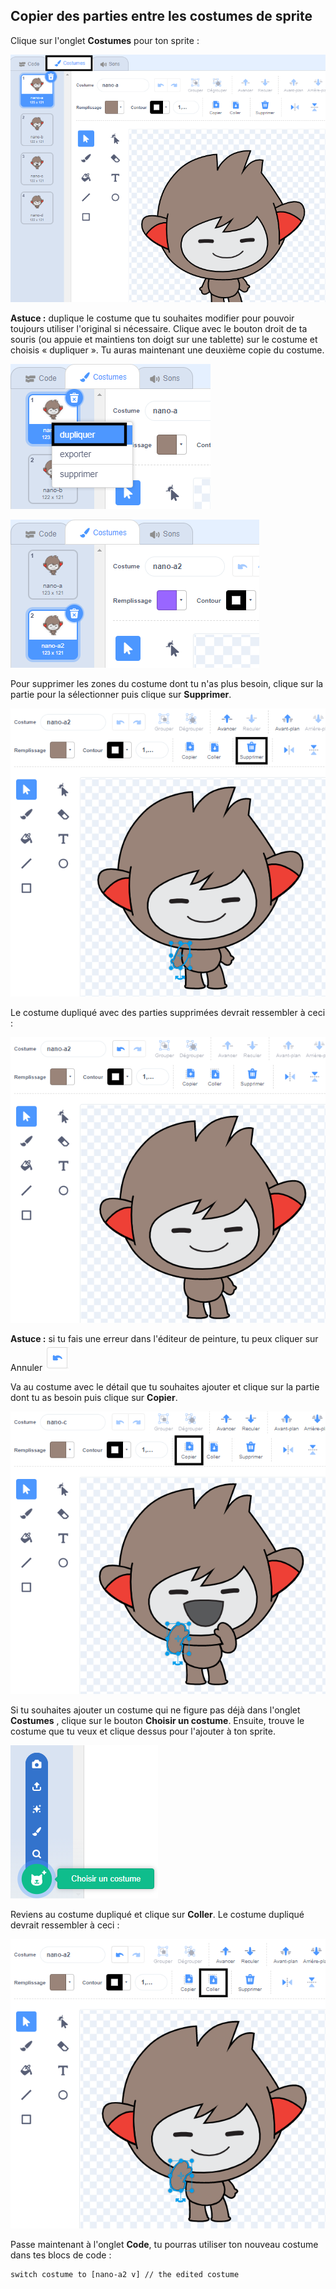 ## Copier des parties entre les costumes de sprite

Clique sur l'onglet **Costumes** pour ton sprite :

![Costumes disponibles pour le sprite Nano](images/nano-costumes.png)

**Astuce :** duplique le costume que tu souhaites modifier pour pouvoir toujours utiliser l'original si nécessaire. Clique avec le bouton droit de ta souris (ou appuie et maintiens ton doigt sur une tablette) sur le costume et choisis « dupliquer ». Tu auras maintenant une deuxième copie du costume.

![Le menu pour dupliquer les costumes](images/nano-duplicate-costume.png)

![Emplacement du costume dupliqué](images/nano-a2-costume.png)

Pour supprimer les zones du costume dont tu n'as plus besoin, clique sur la partie pour la sélectionner puis clique sur **Supprimer**.

![Nano avec bras sélectionné](images/nano-arm-selected.png)

Le costume dupliqué avec des parties supprimées devrait ressembler à ceci :

![Nano avec bras supprimé](images/nano-arm-deleted.png)

**Astuce :** si tu fais une erreur dans l'éditeur de peinture, tu peux cliquer sur Annuler ![image de l'icône annuler](images/nano-undo.png)

Va au costume avec le détail que tu souhaites ajouter et clique sur la partie dont tu as besoin puis clique sur **Copier**.

![Nano c avec bras sélectionné](images/nano-c-arm-selected.png)

Si tu souhaites ajouter un costume qui ne figure pas déjà dans l'onglet **Costumes** , clique sur le bouton **Choisir un costume**. Ensuite, trouve le costume que tu veux et clique dessus pour l'ajouter à ton sprite.

![Bouton Choisir un costume en surbrillance](images/choose-a-costume.png)

Reviens au costume dupliqué et clique sur **Coller**. Le costume dupliqué devrait ressembler à ceci :

![Nano A2 avec nouveau bras](images/nano-a2-new-arm.png)

Passe maintenant à l'onglet **Code**, tu pourras utiliser ton nouveau costume dans tes blocs de code :

```blocks3
switch costume to [nano-a2 v] // the edited costume
```
